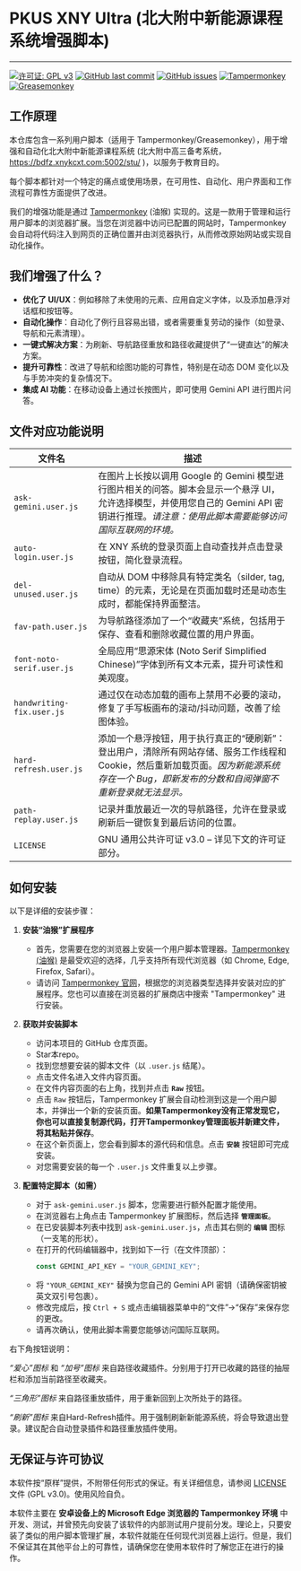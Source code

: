 # PKUS XNY Ultra (北大附中新能源课程系统增强脚本)

---

[![许可证: GPL v3](https://img.shields.io/badge/License-GPLv3-blue.svg)](https://www.gnu.org/licenses/gpl-3.0)
[![GitHub last commit](https://img.shields.io/github/last-commit/c-jeremy/pkus-xny-ultra)](https://github.com/c-jeremy/pkus-xny-ultra/commits/main)
[![GitHub issues](https://img.shields.io/github/issues/c-jeremy/pkus-xny-ultra)](https://github.com/c-jeremy/pkus-xny-ultra/issues)
[![Tampermonkey](https://img.shields.io/badge/Tampermonkey-compatible-green)](https://www.tampermonkey.net/)
[![Greasemonkey](https://img.shields.io/badge/Greasemonkey-compatible-green)](https://www.greasespot.net/)

## 工作原理
本仓库包含一系列用户脚本（适用于 Tampermonkey/Greasemonkey），用于增强和自动化北大附中新能源课程系统 (北大附中高三备考系统，https://bdfz.xnykcxt.com:5002/stu/ )，以服务于教育目的。

每个脚本都针对一个特定的痛点或使用场景，在可用性、自动化、用户界面和工作流程可靠性方面提供了改进。

我们的增强功能是通过 [Tampermonkey](http://tampermonkey.net) (油猴) 实现的。这是一款用于管理和运行用户脚本的浏览器扩展。当您在浏览器中访问已配置的网站时，Tampermonkey 会自动将代码注入到网页的正确位置并由浏览器执行，从而修改原始网站或实现自动化操作。

## 我们增强了什么？
- **优化了 UI/UX**：例如移除了未使用的元素、应用自定义字体，以及添加悬浮对话框和按钮等。
- **自动化操作**：自动化了例行且容易出错，或者需要重复劳动的操作（如登录、导航和元素清理）。
- **一键式解决方案**：为刷新、导航路径重放和路径收藏提供了“一键直达”的解决方案。
- **提升可靠性**：改进了导航和绘图功能的可靠性，特别是在动态 DOM 变化以及与手势冲突的复杂情况下。
- **集成 AI 功能**：在移动设备上通过长按图片，即可使用 Gemini API 进行图片问答。

## 文件对应功能说明

| 文件名 | 描述 |
|-----------|-------------|
| `ask-gemini.user.js` | 在图片上长按以调用 Google 的 Gemini 模型进行图片相关的问答。脚本会显示一个悬浮 UI，允许选择模型，并使用您自己的 Gemini API 密钥进行推理。*请注意：使用此脚本需要能够访问国际互联网的环境。* |
| `auto-login.user.js` | 在 XNY 系统的登录页面上自动查找并点击登录按钮，简化登录流程。 |
| `del-unused.user.js` | 自动从 DOM 中移除具有特定类名（silder, tag, time）的元素，无论是在页面加载时还是动态生成时，都能保持界面整洁。 |
| `fav-path.user.js` | 为导航路径添加了一个“收藏夹”系统，包括用于保存、查看和删除收藏位置的用户界面。 |
| `font-noto-serif.user.js` | 全局应用“思源宋体 (Noto Serif Simplified Chinese)”字体到所有文本元素，提升可读性和美观度。 |
| `handwriting-fix.user.js` | 通过仅在动态加载的画布上禁用不必要的滚动，修复了手写板画布的滚动/抖动问题，改善了绘图体验。 |
| `hard-refresh.user.js` | 添加一个悬浮按钮，用于执行真正的“硬刷新”：登出用户，清除所有网站存储、服务工作线程和 Cookie，然后重新加载页面。*因为新能源系统存在一个 Bug，即新发布的分数和自阅弹窗不重新登录就无法显示。* |
| `path-replay.user.js` | 记录并重放最近一次的导航路径，允许在登录或刷新后一键恢复到最后访问的位置。 |
| `LICENSE` | GNU 通用公共许可证 v3.0 – 详见下文的许可证部分。 |

## 如何安装
以下是详细的安装步骤：

1.  **安装“油猴”扩展程序**
    *   首先，您需要在您的浏览器上安装一个用户脚本管理器。[Tampermonkey (油猴)](https://www.tampermonkey.net/) 是最受欢迎的选择，几乎支持所有现代浏览器（如 Chrome, Edge, Firefox, Safari）。
    *   请访问 [Tampermonkey 官网](https://www.tampermonkey.net/)，根据您的浏览器类型选择并安装对应的扩展程序。您也可以直接在浏览器的扩展商店中搜索 "Tampermonkey" 进行安装。

2.  **获取并安装脚本**
    *   访问本项目的 GitHub 仓库页面。
    *   Star本repo。
    *   找到您想要安装的脚本文件（以 `.user.js` 结尾）。
    *   点击文件名进入文件内容页面。
    *   在文件内容页面的右上角，找到并点击 **`Raw`** 按钮。
    *   点击 `Raw` 按钮后，Tampermonkey 扩展会自动检测到这是一个用户脚本，并弹出一个新的安装页面。**如果Tampermonkey没有正常发现它，你也可以直接复制源代码，打开Tampermonkey管理面板并新建文件，将其粘贴并保存**。
    *   在这个新页面上，您会看到脚本的源代码和信息。点击 **`安装`** 按钮即可完成安装。
    *   对您需要安装的每一个 `.user.js` 文件重复以上步骤。

3.  **配置特定脚本（如需）**
    *   对于 `ask-gemini.user.js` 脚本，您需要进行额外配置才能使用。
    *   在浏览器右上角点击 Tampermonkey 扩展图标，然后选择 **`管理面板`**。
    *   在已安装脚本列表中找到 `ask-gemini.user.js`，点击其右侧的 **`编辑`** 图标（一支笔的形状）。
    *   在打开的代码编辑器中，找到如下一行（在文件顶部）：
        ```javascript
        const GEMINI_API_KEY = "YOUR_GEMINI_KEY";
        ```
    *   将 `"YOUR_GEMINI_KEY"` 替换为您自己的 Gemini API 密钥（请确保密钥被英文双引号包裹）。
    *   修改完成后，按 `Ctrl + S` 或点击编辑器菜单中的“文件”->“保存”来保存您的更改。
    *   请再次确认，使用此脚本需要您能够访问国际互联网。
  

右下角按钮说明：

*“爱心”图标* 和 *“加号”图标* 来自路径收藏插件。分别用于打开已收藏的路径的抽屉栏和添加当前路径至收藏夹。

*“三角形”图标* 来自路径重放插件，用于重新回到上次所处于的路径。

*“刷新”图标* 来自Hard-Refresh插件。用于强制刷新新能源系统，将会导致退出登录。建议配合自动登录插件和路径重放插件使用。

## 无保证与许可协议
本软件按“原样”提供，不附带任何形式的保证。有关详细信息，请参阅 [LICENSE](LICENSE) 文件 (GPL v3.0)。使用风险自负。

本软件主要在 **安卓设备上的 Microsoft Edge 浏览器的 Tampermonkey 环境** 中开发、测试，并曾预先向安装了该软件的内部测试用户提前分发。理论上，只要安装了类似的用户脚本管理扩展，本软件就能在任何现代浏览器上运行。但是，我们不保证其在其他平台上的可靠性，请确保您在使用本软件时了解您正在进行的操作。
